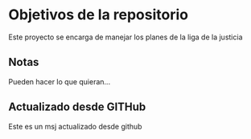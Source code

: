 # Objetivos de la repositorio

Este proyecto se encarga de manejar los planes de la liga de la justicia


## Notas
Pueden hacer lo que quieran...

## Actualizado desde GITHub

Este es un msj actualizado desde github
